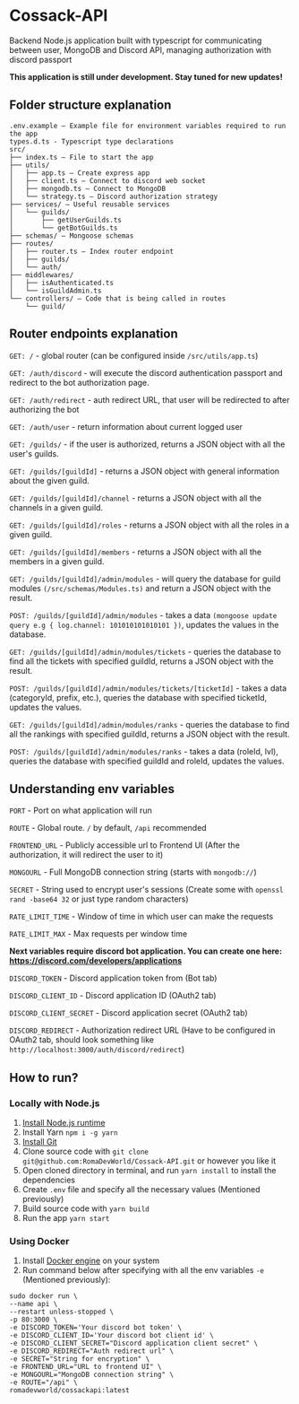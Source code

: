 # Cossack-API

Backend Node.js application built with typescript for communicating between user, MongoDB and Discord API, managing authorization with discord passport

**This application is still under development. Stay tuned for new updates!**

## Folder structure explanation

```
.env.example – Example file for environment variables required to run the app
types.d.ts - Typescript type declarations
src/
├── index.ts – File to start the app
├── utils/
│   ├── app.ts – Create express app
│   ├── client.ts – Connect to discord web socket
│   ├── mongodb.ts – Connect to MongoDB
│   └── strategy.ts – Discord authorization strategy
├── services/ – Useful reusable services
│   └── guilds/
│       ├── getUserGuilds.ts
│       └── getBotGuilds.ts
├── schemas/ – Mongoose schemas
├── routes/
│   ├── router.ts – Index router endpoint
│   ├── guilds/
│   └── auth/
├── middlewares/
│   ├── isAuthenticated.ts
│   └── isGuildAdmin.ts
└── controllers/ – Code that is being called in routes
    └── guild/
```

## Router endpoints explanation

`GET: /` - global router (can be configured inside `/src/utils/app.ts`)

`GET: /auth/discord` - will execute the discord authentication passport and redirect to the bot authorization page.

`GET: /auth/redirect` - auth redirect URL, that user will be redirected to after authorizing the bot

`GET: /auth/user` - return information about current logged user

`GET: /guilds/` - if the user is authorized, returns a JSON object with all the user's guilds.

`GET: /guilds/[guildId]` - returns a JSON object with general information about the given guild.

`GET: /guilds/[guildId]/channel` - returns a JSON object with all the channels in a given guild.

`GET: /guilds/[guildId]/roles` - returns a JSON object with all the roles in a given guild.

`GET: /guilds/[guildId]/members` - returns a JSON object with all the members in a given guild.

`GET: /guilds/[guildId]/admin/modules` - will query the database for guild modules `(/src/schemas/Modules.ts)` and return a JSON object with the result.

`POST: /guilds/[guildId]/admin/modules` - takes a data `(mongoose update query e.g { log.channel: 101010101010101 })`, updates the values in the database.

`GET: /guilds/[guildId]/admin/modules/tickets` - queries the database to find all the tickets with specified guildId, returns a JSON object with the result.

`POST: /guilds/[guildId]/admin/modules/tickets/[ticketId]` - takes a data (categoryId, prefix, etc.), queries the database with specified ticketId, updates the values.

`GET: /guilds/[guildId]/admin/modules/ranks` - queries the database to find all the rankings with specified guildId, returns a JSON object with the result.

`POST: /guilds/[guildId]/admin/modules/ranks` - takes a data (roleId, lvl), queries the database with specified guildId and roleId, updates the values.

## Understanding env variables

`PORT` - Port on what application will run

`ROUTE` - Global route. `/` by default, `/api` recommended

`FRONTEND_URL` - Publicly accessible url to Frontend UI (After the authorization, it will redirect the user to it)

`MONGOURL` - Full MongoDB connection string (starts with `mongodb://`)

`SECRET` - String used to encrypt user's sessions (Create some with `openssl rand -base64 32` or just type random characters)

`RATE_LIMIT_TIME` - Window of time in which user can make the requests

`RATE_LIMIT_MAX` - Max requests per window time

**Next variables require discord bot application. You can create one here: https://discord.com/developers/applications**

`DISCORD_TOKEN` - Discord application token from (Bot tab)

`DISCORD_CLIENT_ID` - Discord application ID (OAuth2 tab)

`DISCORD_CLIENT_SECRET` - Discord application secret (OAuth2 tab)

`DISCORD_REDIRECT` - Authorization redirect URL (Have to be configured in OAuth2 tab, should look something like `http://localhost:3000/auth/discord/redirect`)

## How to run?

### Locally with Node.js

<ol>
  <li>
    <a href="https://nodejs.org/en">Install Node.js runtime</a>
  </li>
  <li>
    <a>Install Yarn <code>npm i -g yarn</code></a>
  </li>
  <li>
    <a href="https://git-scm.com/">Install Git</a>
  </li>
  <li>
    Clone source code with <code>git clone git@github.com:RomaDevWorld/Cossack-API.git</code> or however you like it
  </li>
  <li>
    Open cloned directory in terminal, and run <code>yarn install</code> to install the dependencies 
  </li>
  <li>
    Create <code>.env</code> file and specify all the necessary values (Mentioned previously)
  </li>
  <li>
    Build source code with <code>yarn build</code>
  </li>
  <li>
    Run the app <code>yarn start</code>
  </li>
</ol>

### Using Docker

<ol>
  <li>Install <a href="https://docs.docker.com/engine/install/">Docker engine</a> on your system</li>
  <li>
    Run command below after specifying with all the env variables <code>-e</code> (Mentioned previously):
  </li>
</ol>

```
sudo docker run \
--name api \
--restart unless-stopped \
-p 80:3000 \
-e DISCORD_TOKEN='Your discord bot token' \
-e DISCORD_CLIENT_ID='Your discord bot client id' \
-e DISCORD_CLIENT_SECRET="Discord application client secret" \
-e DISCORD_REDIRECT="Auth redirect url" \
-e SECRET="String for encryption" \
-e FRONTEND_URL="URL to frontend UI" \
-e MONGOURL="MongoDB connection string" \
-e ROUTE="/api" \
romadevworld/cossackapi:latest
```
